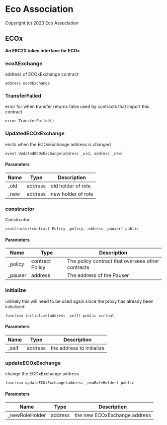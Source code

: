 # Eco Association

Copyright (c) 2023 Eco Association

## ECOx

**An ERC20 token interface for ECOx**

### ecoXExchange

address of ECOxExchange contract

```solidity
address ecoXExchange
```

### TransferFailed

error for when transfer returns false
used by contracts that import this contract

```solidity
error TransferFailed()
```

### UpdatedECOxExchange

emits when the ECOxExchange address is changed

```solidity
event UpdatedECOxExchange(address _old, address _new)
```
#### Parameters

| Name | Type | Description |
| ---- | ---- | ----------- |
| _old | address | old holder of role |
| _new | address | new holder of role |

### constructor

Constructor

```solidity
constructor(contract Policy _policy, address _pauser) public
```
#### Parameters

| Name | Type | Description |
| ---- | ---- | ----------- |
| _policy | contract Policy | The policy contract that oversees other contracts |
| _pauser | address | The address of the Pauser |

### initialize

unlikely this will need to be used again since the proxy has already been initialized.

```solidity
function initialize(address _self) public virtual
```
#### Parameters

| Name | Type | Description |
| ---- | ---- | ----------- |
| _self | address | the address to initialize |

### updateECOxExchange

change the ECOxExchange address

```solidity
function updateECOxExchange(address _newRoleHolder) public
```
#### Parameters

| Name | Type | Description |
| ---- | ---- | ----------- |
| _newRoleHolder | address | the new ECOxExchange address |

